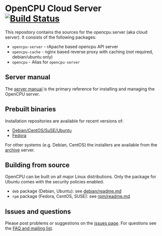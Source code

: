 # OpenCPU Cloud Server [![Build Status](https://travis-ci.org/opencpu/opencpu-server.svg)](https://travis-ci.org/opencpu/opencpu-server)

This repository contains the sources for the opencpu server (aka cloud server). It consists of the following packages:

 * `opencpu-server` - rApache based opencpu API server
 * `opencpu-cache` - nginx based reverse proxy with caching (not required, debian/ubuntu only)
 * `opencpu` - Alias for `opencpu-server`

## Server manual

The [server manual](http://opencpu.github.io/server-manual/opencpu-server.pdf) is the primary reference for installing and managing the OpenCPU server.

## Prebuilt binaries

Installation repositories are available for recent versions of:

 - [Debian/CentOS/SuSE/Ubuntu](https://www.opencpu.org/download.html)
 - [Fedora](http://software.opensuse.org/download.html?project=home:jeroenooms:opencpu-2.0&package=opencpu)

For other systems (e.g. Debian, CentOS) the installers are available from the [archive](https://archive.opencpu.org/) server.

## Building from source

OpenCPU can be built on all major Linux distributions. Only the package for Ubuntu comes with the security policies enabled. 

 - `deb` package (Debian, Ubuntu): see [debian/readme.md](debian#readme)
 - `rpm` package (Fedora, CentOS, SUSE): see [rpm/readme.md](rpm#readme)

## Issues and questions

Please post problems or suggestions on the [issues page](https://github.com/opencpu/opencpu/issues). For questions see the [FAQ and mailing list](https://www.opencpu.org/help.html).

